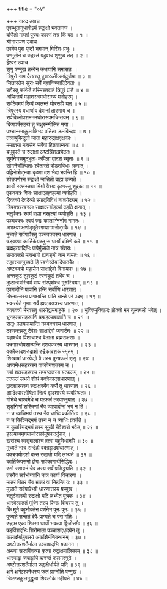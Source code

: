 +++
title = "०४"

+++
नारद उवाच  
एवम्भूतानुभावोऽयं रुद्राक्षो भवतानघ ।  
वर्णितो महतां पूज्यः कारणं तत्र किं वद ॥ १ ॥  
श्रीनारायण उवाच  
एवमेव पुरा पृष्टो भगवान् गिरिशः प्रभुः ।  
षण्मुखेन च रुद्रस्तं यदुवाच शृणुष्व तत् ॥ २ ॥  
ईश्वर उवाच  
शृणु षण्मुख तत्त्वेन कथयामि समासतः ।  
त्रिपुरो नाम दैत्यस्तु पुराऽऽसीत्सर्वदुर्जयः ॥ ३ ॥  
जितास्तेन सुराः सर्वे बह्मविष्ण्वादिदेवताः ।  
सर्वैस्तु कथिते तस्मिंस्तदाहं त्रिपुरं प्रति ॥ ४ ॥  
अचिन्तयं महाशस्त्रमघोराख्यं मनोहरम् ।  
सर्वदेवमयं दिव्यं ज्वलन्तं घोररूपि यत् ॥ ५ ॥  
त्रिपुरस्य वधार्थाय देवानां तारणाय च ।  
सर्वविघ्नोपशमनमघोरास्त्रमचिन्तयम् ॥ ६ ॥  
दिव्यवर्षसहस्रं तु चक्षुरुन्मीलितं मया ।  
पश्चान्ममाकुलाक्षिभ्यः पतिता जलबिन्दवः ॥ ७ ॥  
तत्राश्रुबिन्दुतो जाता महारुद्राक्षवृक्षकाः ।  
ममाज्ञया महासेन सर्वेषां हितकाम्यया ॥ ८ ॥  
बभूवुस्ते च रुद्राक्षा अष्टत्रिंशत्प्रभेदतः ।  
सूर्यनेत्रसमुद्‌भूताः कपिला द्वादश स्मृताः ॥ ९ ॥  
सोमनेत्रोत्थिताः श्वेतास्ते षोडशविधाः क्रमात् ।  
वह्निनेत्रोद्भवाः कृष्णा दश भेदा भवन्ति हि ॥ १० ॥  
श्वेतवर्णश्च रुद्राक्षो जातितो ब्राह्म उच्यते ।  
क्षात्रो रक्तस्तथा मिश्रो वैश्यः कृष्णस्तु शूद्रकः ॥ ११ ॥  
एकवक्त्रः शिवः साक्षाद्ब्रह्महत्यां व्यपोहति ।  
द्विवक्त्रो देवदेव्यो स्याद्‌विविधं नाशयेदघम् ॥ १२ ॥  
त्रिवक्त्रस्त्वनलः साक्षात्स्त्रीहत्यां दहति क्षणात् ।  
चतुर्वक्त्रः स्वयं ब्रह्मा नरहत्यां व्यपोहति ॥ १३ ॥  
पञ्चवक्त्रः स्वयं रुद्रः कालाग्निर्नाम नामतः ।  
अभक्ष्यभक्षणोद्‌भूतैरगम्यागमनोद्भवैः ॥ १४ ॥  
मुच्यते सर्वपापैस्तु पञ्चवक्त्रस्य धारणात् ।  
षड्वक्त्रः कार्तिकेयस्तु स धार्यो दक्षिणे करे ॥ १५ ॥  
ब्रह्महत्यादिभिः पापैर्मुच्यते नात्र संशयः ।  
सप्तवक्त्रो महाभागो ह्यनङ्‌गो नाम नामतः ॥ १६ ॥  
तद्धारणान्मुच्यते हि स्वर्णस्तेयादिपातकैः ।  
अष्टवक्त्रो महासेन साक्षाद्देवो विनायकः ॥ १७ ॥  
अन्तकूटं तूलकूटं स्वर्णकूटं तथैव च ।  
दुष्टान्वयस्त्रियं वाथ संस्पृशंश्च गुरुस्त्रियम् ॥ १८ ॥  
एवमादीनि पापानि हन्ति सर्वाणि धारणात् ।  
विघ्नास्तस्य प्रणश्यन्ति याति चान्ते परं पदम् ॥ १९ ॥  
भवन्त्येते गुणाः सर्वे ह्यष्टवक्त्रस्य धारणात् ।  
नववक्त्रो भैरवस्तु धारयेद्वामबाहुके ॥ २० ॥
भुक्तिमुक्तिप्रदः प्रोक्तो मम तुल्यबलो भवेत् ।  
भ्रूणहत्यासहस्राणि ब्रह्महत्याशतानि च ॥ २१ ॥  
सद्यः प्रलयमायान्ति नववक्त्रस्य धारणात् ।  
दशवक्त्रस्तु देवेशः साक्षाद्देवो जनार्दनः ॥ २२ ॥  
ग्रहाश्चैव पिशाचाश्च वेताला ब्रह्मराक्षसाः ।  
पन्नगाश्चोपशाम्यन्ति दशवक्त्रस्य धारणात् ॥ २३ ॥  
वक्त्रैकादशरुद्राक्षो रुद्रैकादशकं स्मृतम् ।  
शिखायां धारयेद्यो वै तस्य पुण्यफलं शृणु ॥ २४ ॥  
अश्वमेधसहस्रस्य वाजपेयशतस्य च ।  
गवां शतसहस्रस्य सम्यग्दत्तस्य यत्फलम् ॥ २५ ॥  
तत्फलं लभते शीघ्रं वक्त्रैकादशधारणात् ।  
द्वादशास्यस्य रुद्राक्षस्यैव कर्णे तु धारणात् ॥ २६ ॥  
आदित्यास्तोषिता नित्यं द्वादशास्ये व्यवस्थिताः ।  
गोभेधे चाश्वमेधे च यत्फलं तदवाप्नुयात् ॥ २७ ॥  
शृङ्‌गिणां शस्त्रिणां चैव व्याघ्रादीनां भयं न हि ।  
न च व्याधिभयं तस्य नैव चाधिः प्रकीर्तितः ॥ २८ ॥  
न च किञ्चिद्भयं तस्य न च व्याधिः प्रवर्तते ।  
न कुतश्चिद्भयं तस्य सुखी चैवेश्वरो भवेत् ॥ २९ ॥  
हस्त्यश्वमृगमार्जारसर्पमूषकदर्दुरान् ।  
खरांश्च श्वशृगालांश्च हत्वा बहुविधानपि ॥ ३० ॥  
मुच्यते नात्र सन्देहो वक्त्रद्वादशधारणात् ।  
वक्त्रत्रयोदशो वत्स रुद्राक्षो यदि लभ्यते ॥ ३१ ॥  
कार्तिकेयसमो ज्ञेयः सर्वकामार्थसिद्धिदः ।  
रसो रसायनं चैव तस्य सर्वं प्रसिद्ध्यति ॥ ३२ ॥  
तस्यैव सर्वभोग्यानि नात्र कार्या विचारणा ।  
मातरं पितरं चैव भ्रातरं वा निहन्ति यः ॥ ३३ ॥  
मुच्यते सर्वपापेभ्यो धारणात्तस्य षण्मुख ।  
चतुर्दशास्यो रुद्राक्षो यदि लभ्येत पुत्रक ॥ ३४ ॥  
धारयेत्सततं मूर्ध्नि तस्य पिण्डः शिवस्य तु ।  
किं मुने बहुनोक्तेन वर्णनेन पुनः पुनः ॥ ३५ ॥  
पूज्यते सन्ततं देवैः प्राप्यते च परा गतिः ।  
रुद्राक्ष एकः शिरसा धार्यो भक्त्या द्विजोत्तमैः ॥ ३६ ॥  
षड्‌विंशद्‌भिः शिरोमाला पञ्चाशद्‌धृदयेन तु ।  
कलाक्षैर्बाहुवलये अर्काक्षैर्मणिबन्धनम् ॥ ३७ ॥  
अष्टोत्तरशतैर्माला पञ्चाशद्‌भिः षडानन ।  
अथवा सप्तविंशत्या कृत्वा रुद्राक्षमालिकाम् ॥ ३८ ॥  
धारणाद्वा जपाद्वापि ह्यनन्तं फलमश्नुते ।  
अष्टोत्तरशतैर्माला रुद्राक्षैर्धार्यते यदि ॥ ३९ ॥  
क्षणे क्षणेऽश्वमेधस्य फलं प्राप्नोति षण्मुख ।  
त्रिःसप्तकुलमुद्धृत्य शिवलोके महीयते ॥ ४० ॥
